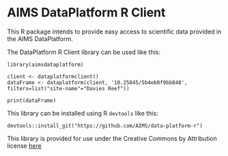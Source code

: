 
AIMS DataPlatform R Client
==========================

This R package intends to provide easy access to scientific data provided in the AIMS DataPlatform.

The DataPlatform R Client library can be used like this:

```
library(aimsdataplatform)

client <- dataplatformclient()
dataFrame <- dataplatform(client, '10.25845/5b4eb0f9bb848', filters=list("site-name"="Davies Reef"))

print(dataFrame)

```

This library can be installed using R `devtools` like this:

```
devtools::install_git("https://github.com/AIMS/data-platform-r")

```

This library is provided for use under the Creative Commons by Attribution license [here](https://creativecommons.org/licenses/by/3.0/au/legalcode)

